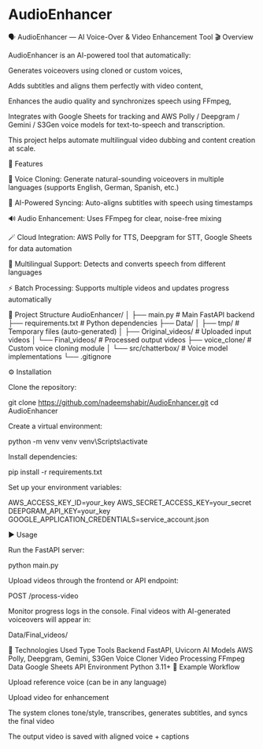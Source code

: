 # AudioEnhancer
🗣️ AudioEnhancer — AI Voice-Over & Video Enhancement Tool
🎬 Overview

AudioEnhancer is an AI-powered tool that automatically:

Generates voiceovers using cloned or custom voices,

Adds subtitles and aligns them perfectly with video content,

Enhances the audio quality and synchronizes speech using FFmpeg,

Integrates with Google Sheets for tracking and AWS Polly / Deepgram / Gemini / S3Gen voice models for text-to-speech and transcription.

This project helps automate multilingual video dubbing and content creation at scale.

🚀 Features

🎤 Voice Cloning: Generate natural-sounding voiceovers in multiple languages (supports English, German, Spanish, etc.)

🧠 AI-Powered Syncing: Auto-aligns subtitles with speech using timestamps

🔊 Audio Enhancement: Uses FFmpeg for clear, noise-free mixing

🪄 Cloud Integration: AWS Polly for TTS, Deepgram for STT, Google Sheets for data automation

💬 Multilingual Support: Detects and converts speech from different languages

⚡ Batch Processing: Supports multiple videos and updates progress automatically

🧩 Project Structure
AudioEnhancer/
│
├── main.py                   # Main FastAPI backend
├── requirements.txt           # Python dependencies
├── Data/
│   ├── tmp/                   # Temporary files (auto-generated)
│   ├── Original_videos/       # Uploaded input videos
│   └── Final_videos/          # Processed output videos
├── voice_clone/               # Custom voice cloning module
│   └── src/chatterbox/        # Voice model implementations
└── .gitignore

⚙️ Installation

Clone the repository:

git clone https://github.com/nadeemshabir/AudioEnhancer.git
cd AudioEnhancer


Create a virtual environment:

python -m venv venv
venv\Scripts\activate


Install dependencies:

pip install -r requirements.txt


Set up your environment variables:

AWS_ACCESS_KEY_ID=your_key
AWS_SECRET_ACCESS_KEY=your_secret
DEEPGRAM_API_KEY=your_key
GOOGLE_APPLICATION_CREDENTIALS=service_account.json

▶️ Usage

Run the FastAPI server:

python main.py


Upload videos through the frontend or API endpoint:

POST /process-video


Monitor progress logs in the console.
Final videos with AI-generated voiceovers will appear in:

Data/Final_videos/

🧠 Technologies Used
Type	Tools
Backend	FastAPI, Uvicorn
AI Models	AWS Polly, Deepgram, Gemini, S3Gen Voice Cloner
Video Processing	FFmpeg
Data	Google Sheets API
Environment	Python 3.11+
🧾 Example Workflow

Upload reference voice (can be in any language)

Upload video for enhancement

The system clones tone/style, transcribes, generates subtitles, and syncs the final video

The output video is saved with aligned voice + captions
